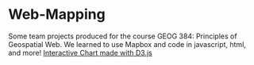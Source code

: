# Web-Mapping
Some team projects produced for the course GEOG 384: Principles of Geospatial Web. We learned to use Mapbox and code in javascript, html, and more!
[Interactive Chart made with D3.js](https://livingaloe.github.io/Web-Mapping/interactive-graph/index.html)
